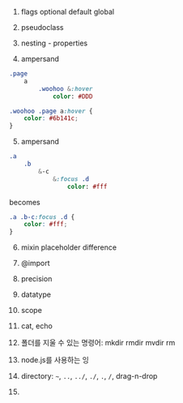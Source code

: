1. flags optional default global
2. pseudoclass
4. nesting - properties

3. ampersand
```sass
.page
	a
		.woohoo &:hover
			color: #DDD
```
```css
.woohoo .page a:hover {
	color: #6b141c;
}
```

5. ampersand
```sass
.a
	.b
		&-c
			&:focus .d
				color: #fff
```
becomes
```css
.a .b-c:focus .d {
	color: #fff;
}
```

6. mixin placeholder difference

7. @import

8. precision

9. datatype

10. scope

11. cat, echo

12. 폴더를 지울 수 있는 명령어: mkdir rmdir mvdir rm

13. node.js를 사용하는 잉

14. directory: `~`, `..`, `../`, `./`, `.`, `/`, drag-n-drop

15. 
